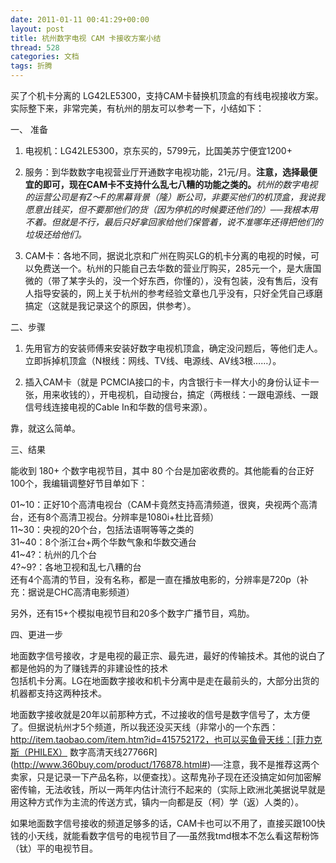 ```yaml
---
date: 2011-01-11 00:41:29+00:00
layout: post
title: 杭州数字电视 CAM 卡接收方案小结
thread: 528
categories: 文档
tags: 折腾
---
```


买了个机卡分离的 LG42LE5300，支持CAM卡替换机顶盒的有线电视接收方案。实际整下来，非常完美，有杭州的朋友可以参考一下，小结如下：  
<!-- more -->  
  
一、 准备  
  
1. 电视机：LG42LE5300，京东买的，5799元，比国美苏宁便宜1200+  
  
2. 服务：到华数数字电视营业厅开通数字电视功能，21元/月。**注意，选择最便宜的即可，现在CAM卡不支持什么乱七八糟的功能之类的。**_杭州的数字电视的运营公司是有Z～F的黑幕背景（隆）断公司，非要买他们的机顶盒，我说我愿意出钱买，但不要那他们的货（因为停机的时候要还他们的）──我根本用不着。但就是不行，最后只好拿回家给他们保管着，说不准哪年还得把他们的垃圾还给他们。_  
  
3. CAM卡：各地不同，据说北京和广州在购买LG的机卡分离的电视的时候，可以免费送一个。杭州的只能自己去华数的营业厅购买，285元一个，是大唐国微的（带了某字头的，没一个好东西，你懂的），没有包装，没有售后，没有人指导安装的，网上关于杭州的参考经验文章也几乎没有，只好全凭自己琢磨搞定（这就是我记录这个的原因，供参考）。  
  
二、步骤  
  
1. 先用官方的安装师傅来安装好数字电视机顶盒，确定没问题后，等他们走人。立即拆掉机顶盒（N根线：网线、TV线、电源线、AV线3根……）。  
  
2. 插入CAM卡（就是 PCMCIA接口的卡，内含银行卡一样大小的身份认证卡一张，用来收钱的），开电视机，自动搜台，搞定（两根线：一跟电源线、一跟信号线连接电视的Cable In和华数的信号来源）。  
  
靠，就这么简单。  
  
三、结果  
  
能收到 180+ 个数字电视节目，其中 80 个台是加密收费的。其他能看的台正好100个，我编辑调整好节目单如下：  
  
01~10：正好10个高清电视台（CAM卡竟然支持高清频道，很爽，央视两个高清台，还有8个高清卫视台。分辨率是1080i+杜比音频）  
11~30：央视的20个台，包括法语啊等等之类的  
31~40：8个浙江台+两个华数气象和华数交通台  
41~4?：杭州的几个台  
4?~9?：各地卫视和乱七八糟的台  
还有4个高清的节目，没有名称，都是一直在播放电影的，分辨率是720p（补充：据说是CHC高清电影频道）  
  
另外，还有15+个模拟电视节目和20多个数字广播节目，鸡肋。  
  
四、更进一步  
  
地面数字信号接收，才是电视的最正宗、最先进，最好的传输技术。其他的说白了都是他妈的为了赚钱弄的非建设性的技术  
包括机卡分离。LG在地面数字接收和机卡分离中是走在最前头的，大部分出货的机器都支持这两种技术。  
  
地面数字接收就是20年以前那种方式，不过接收的信号是数字信号了，太方便了。但据说杭州才5个频道，所以我还没买天线（非常小的一个东西：http://item.taobao.com/item.htm?id=415752172，也可以买鱼骨天线：[菲力克斯（PHILEX） 数字高清天线27766R](http://www.360buy.com/product/176878.html#)──注意，我不是推荐这两个卖家，只是记录一下产品名称，以便查找）。这帮鬼孙子现在还没搞定如何加密解密传输，无法收钱，所以一两年内估计流行不起来的（实际上欧洲北美据说早就是用这种方式作为主流的传送方式，镇内一向都是反（柯）学（返）人类的）。  
  
如果地面数字信号接收的频道足够多的话，CAM卡也可以不用了，直接买跟100快钱的小天线，就能看数字信号的电视节目了──虽然我tmd根本不怎么看这帮粉饰（钛）平的电视节目。  

